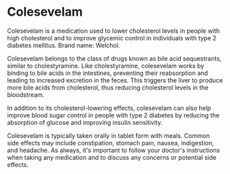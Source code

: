 [//]: # (
source: gpt-3 + jph editing
brands: Welchol
tags: anticholesterols bile-acid-sequestrants
)

# Colesevelam

Colesevelam is a medication used to lower cholesterol levels in people with high cholesterol and to improve glycemic control in individuals with type 2 diabetes mellitus. Brand name: Welchol.

Colesevelam belongs to the class of drugs known as bile acid sequestrants, similar to cholestyramine. Like cholestyramine, colesevelam works by binding to bile acids in the intestines, preventing their reabsorption and leading to increased excretion in the feces. This triggers the liver to produce more bile acids from cholesterol, thus reducing cholesterol levels in the bloodstream.

In addition to its cholesterol-lowering effects, colesevelam can also help improve blood sugar control in people with type 2 diabetes by reducing the absorption of glucose and improving insulin sensitivity.

Colesevelam is typically taken orally in tablet form with meals. Common side effects may include constipation, stomach pain, nausea, indigestion, and headache. As always, it's important to follow your doctor's instructions when taking any medication and to discuss any concerns or potential side effects.
